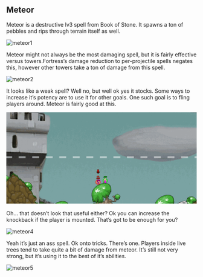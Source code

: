 ## Meteor


Meteor is a destructive lv3 spell from Book of Stone. It spawns a ton of pebbles and rips through terrain itself as well.


![meteor1](https://raw.githubusercontent.com/1IlIl/wikidata/main/stone/gifs/meteor1.gif)


Meteor might not always be the most damaging spell, but it is fairly effective versus towers.Fortress’s damage reduction to per-projectile spells negates this, however other towers take a ton of damage from this spell.


![meteor2](https://raw.githubusercontent.com/1IlIl/wikidata/main/stone/gifs/meteor3.gif)


It looks like a weak spell? Well no, but well ok yes it stocks. Some ways to increase it’s potency are to use it for other goals. One such goal is to fling players around. Meteor is fairly good at this.


![meteor3](https://raw.githubusercontent.com/1IlIl/wikidata/main/stone/gifs/meteor4.gif)


Oh… that doesn’t look that useful either? Ok you can increase the knockback if the player is mounted. That’s got to be enough for you?


![meteor4](https://raw.githubusercontent.com/1IlIl/wikidata/main/stone/gifs/meteor5.gif)


Yeah it’s just an ass spell. Ok onto tricks. There’s one. Players inside live trees tend to take quite a bit of damage from meteor. It’s still not very strong, but it’s using it to the best of it’s abilities.


![meteor5](https://raw.githubusercontent.com/1IlIl/wikidata/main/stone/gifs/meteor6.gif)

